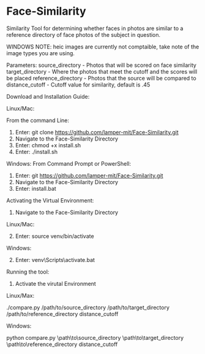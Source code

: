 # Face-Similarity
Similarity Tool for determining whether faces in photos are similar to a reference directory of face photos of the subject in question.

WINDOWS NOTE: heic images are currently not comptaible, take note of the image types you are using.

Parameters:
source_directory - Photos that will be scored on face similarity
target_directory - Where the photos that meet the cutoff and the scores will be placed
reference_directory - Photos that the source will be compared to
distance_cutoff - Cutoff value for similarity, default is .45

Download and Installation Guide:

Linux/Mac:

From the command Line:
1) Enter: git clone https://github.com/lamper-mit/Face-Similarity.git
2) Navigate to the Face-Similarity Directory
3) Enter: chmod +x install.sh
4) Enter: ./install.sh

Windows:
From Command Prompt or PowerShell:
1) Enter: git https://github.com/lamper-mit/Face-Similarity.git
2) Navigate to the Face-Similarity Directory
3) Enter: install.bat

Activating the Virtual Environment:
1) Navigate to the Face-Similarity Directory
   
Linux/Mac:

2) Enter: source venv/bin/activate

Windows:

2) Enter: venv\Scripts\activate.bat

Running the tool:
1) Activate the virutal Environment

Linux/Max:

./compare.py /path/to/source_directory /path/to/target_directory /path/to/reference_directory distance_cutoff

Windows:

python compare.py \path\to\source_directory \path\to\target_directory \path\to\reference_directory distance_cutoff
